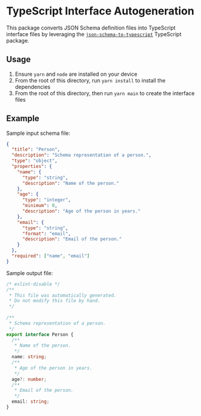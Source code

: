 # TypeScript Interface Autogeneration

This package converts JSON Schema definition files into TypeScript interface files by leveraging the [`json-schema-to-typescript`](https://github.com/bcherny/json-schema-to-typescript) TypeScript package.

## Usage

1. Ensure `yarn` and `node` are installed on your device
2. From the root of this directory, run `yarn install` to install the dependencies
2. From the root of this directory, then run `yarn main` to create the interface files

## Example

Sample input schema file:

```json
{
  "title": "Person",
  "description": "Schema representation of a person.",
  "type": "object",
  "properties": {
    "name": {
      "type": "string",
      "description": "Name of the person."
    },
    "age": {
      "type": "integer",
      "minimum": 0,
      "description": "Age of the person in years."
    },
    "email": {
      "type": "string",
      "format": "email",
      "description": "Email of the person."
    }
  },
  "required": ["name", "email"]
}
```

Sample output file:

```typescript
/* eslint-disable */
/**
 * This file was automatically generated.
 * Do not modify this file by hand.
 */
 
/**
 * Schema representation of a person.
 */
export interface Person {
  /**
   * Name of the person.
   */
  name: string;
  /**
   * Age of the person in years.
   */
  age?: number;
  /**
   * Email of the person.
   */
  email: string;
}
```

